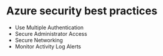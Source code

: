 # Azure security best practices



- Use Multiple Authentication
- Secure Administrator Access
- Secure Networking
- Monitor Activity Log Alerts
